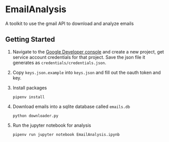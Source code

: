 EmailAnalysis
=============

A toolkit to use the gmail API to download and analyze emails

## Getting Started

1. Navigate to the [Google Developer console](https://console.developers.google.com/apis/credentials) and create a new project, get service account credentials for that project. Save the json file it generates as `credentials/credentials.json`.

2. Copy `keys.json.example` into `keys.json` and fill out the oauth token and key.

3. Install packages
	```
	pipenv install
	```

4. Download emails into a sqlite database called `emails.db`
	```
	python downloader.py
	```
	
5. Run the jupyter notebook for analysis
	```
	pipenv run jupyter notebook EmailAnalysis.ipynb
	```
